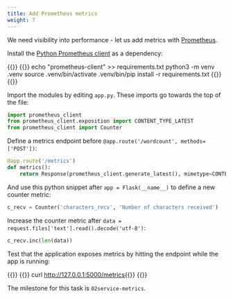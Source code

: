 ```yaml
---
title: Add Prometheus metrics
weight: 7
---
```

We need visibility into performance - let us add metrics with [Prometheus][prometheus].

Install the [Python Prometheus client][py-prom] as a dependency:

{{<tabpane>}}
{{<tab header="Shell Command" lang="bash" >}}
echo "prometheus-client" >> requirements.txt
python3 -m venv .venv
source .venv/bin/activate
.venv/bin/pip install -r requirements.txt
{{</tab>}}
{{</tabpane>}}

Import the modules by editing `app.py`. These imports go towards the top of the file:

```python
import prometheus_client
from prometheus_client.exposition import CONTENT_TYPE_LATEST
from prometheus_client import Counter
```

Define a metrics endpoint before `@app.route('/wordcount', methods=['POST'])`:

```python
@app.route('/metrics')
def metrics():
    return Response(prometheus_client.generate_latest(), mimetype=CONTENT_TYPE_LATEST)
```

And use this python snippet after `app = Flask(__name__)` to define a new counter metric:

```python
c_recv = Counter('characters_recv', 'Number of characters received')
```

Increase the counter metric after `data = request.files['text'].read().decode('utf-8')`:

```python
c_recv.inc(len(data))
```

Test that the application exposes metrics by hitting the endpoint while the app is running:

{{<tabpane>}}
{{<tab header="Shell Command" lang="bash" >}}
curl http://127.0.0.1:5000/metrics{{</tab>}}
{{</tabpane>}}

The milestone for this task is `02service-metrics`.

[prometheus]: https://prometheus.io/docs/introduction/overview/#architecture
[py-prom]: https://pypi.org/project/prometheus-client/

